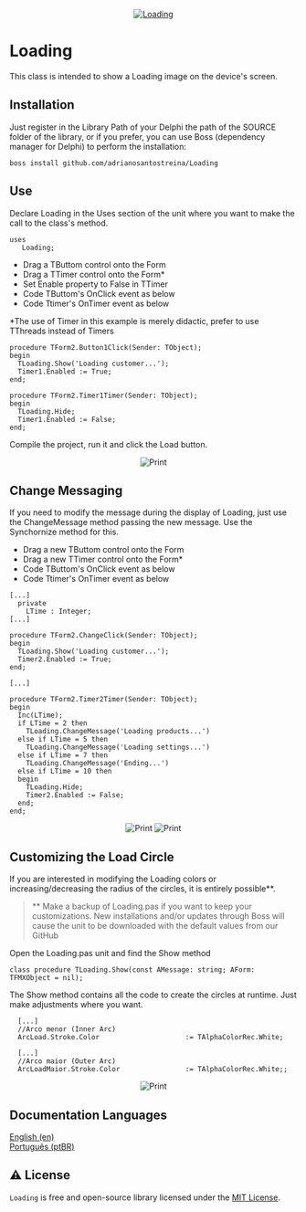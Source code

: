 <p align="center">
  <a href="https://github.com/adrianosantostreina/Loading/blob/main/image/logo.png">
    <img alt="Loading" src="https://github.com/adrianosantostreina/Loading/blob/main/image/logo.png">
  </a>  
</p>

# Loading
This class is intended to show a Loading image on the device's screen.

## Installation
Just register in the Library Path of your Delphi the path of the SOURCE folder of the library, or if you prefer, you can use Boss (dependency manager for Delphi) to perform the installation:
```
boss install github.com/adrianosantostreina/Loading
```

## Use
Declare Loading in the Uses section of the unit where you want to make the call to the class's method.
```delphi
uses
   Loading;
```

<ul>
  <li>Drag a TButtom control onto the Form</li>
  <li>Drag a TTimer control onto the Form*</li>
  <li>Set Enable property to False in TTimer</li>
  <li>Code TButtom's OnClick event as below</li>
  <li>Code Ttimer's OnTimer event as below</li>
</ul>

*The use of Timer in this example is merely didactic, prefer to use TThreads instead of Timers

```delphi
procedure TForm2.Button1Click(Sender: TObject);
begin
  TLoading.Show('Loading customer...');
  Timer1.Enabled := True;
end;

procedure TForm2.Timer1Timer(Sender: TObject);
begin
  TLoading.Hide;
  Timer1.Enabled := False;
end;
```

Compile the project, run it and click the Load button.<br>
<p align="center">
  <img alt="Print" src="https://github.com/adrianosantostreina/Loading/blob/main/image/print.png">
</p>  

## Change Messaging
If you need to modify the message during the display of Loading, just use the ChangeMessage method passing the new message. Use the Synchornize method for this.

<ul>
  <li>Drag a new TButtom control onto the Form</li>
  <li>Drag a new TTimer control onto the Form*</li>
  <li>Code TButtom's OnClick event as below</li>
  <li>Code Ttimer's OnTimer event as below</li>
</ul>

```delphi
[...]
  private
    LTime : Integer;
[...]

procedure TForm2.ChangeClick(Sender: TObject);
begin
  TLoading.Show('Loading customer...');
  Timer2.Enabled := True;
end;

[...]

procedure TForm2.Timer2Timer(Sender: TObject);
begin
  Inc(LTime);
  if LTime = 2 then
    TLoading.ChangeMessage('Loading products...')
  else if LTime = 5 then
    TLoading.ChangeMessage('Loading settings...')
  else if LTime = 7 then
    TLoading.ChangeMessage('Ending...')
  else if LTime = 10 then
  begin
    TLoading.Hide;
    Timer2.Enabled := False;
  end;
end;
```

<p align="center">
  <img alt="Print" src="https://github.com/adrianosantostreina/Loading/blob/main/image/print3.png">
  <img alt="Print" src="https://github.com/adrianosantostreina/Loading/blob/main/image/print4.png">
</p>  

## Customizing the Load Circle
If you are interested in modifying the Loading colors or increasing/decreasing the radius of the circles, it is entirely possible**.

> ** Make a backup of Loading.pas if you want to keep your customizations. New installations and/or updates through Boss will cause the unit to be downloaded with the default values from our GitHub

Open the Loading.pas unit and find the Show method
```delphi
class procedure TLoading.Show(const AMessage: string; AForm: TFMXObject = nil);
```

The Show method contains all the code to create the circles at runtime. Just make adjustments where you want.
```delphi
  [...]
  //Arco menor (Inner Arc)
  ArcLoad.Stroke.Color                     := TAlphaColorRec.White;

  [...]
  //Arco maior (Outer Arc)
  ArcLoadMaior.Stroke.Color                := TAlphaColorRec.White;;
```

<p align="center">
  <img alt="Print" src="https://github.com/adrianosantostreina/Loading/blob/main/image/print2.png">
</p>



## Documentation Languages
[English (en)](https://github.com/adrianosantostreina/Loading/blob/main/README.md)<br>
[Português (ptBR)](https://github.com/adrianosantostreina/Loading/blob/main/README-ptBR.md)<br>

## ⚠️ License
`Loading` is free and open-source library licensed under the [MIT License](https://github.com/adrianosantostreina/Loading/blob/main/LICENSE.md). 

